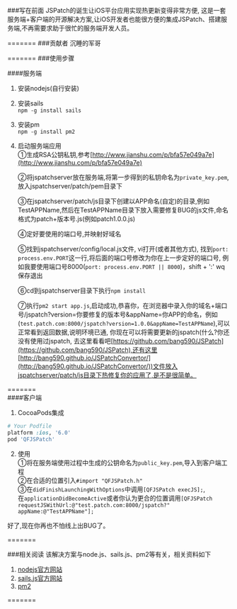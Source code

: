 ###写在前面
  JSPatch的诞生让iOS平台应用实现热更新变得非常方便, 这是一套服务端+客户端的开源解决方案,让iOS开发者也能很方便的集成JSPatch、搭建服务端,不再需要求助于很忙的服务端开发人员。

=======
###贡献者
沉睡的军哥


=======
###使用步骤

####服务端
1. 安装nodejs(自行安装)
 
2. 安装sails   
   `npm -g install sails`
         
3. 安装pm   
   `npm -g install pm2`
   
4. 启动服务端应用   
    ①生成RSA公钥私钥,参考[http://www.jianshu.com/p/bfa57e049a7e](http://www.jianshu.com/p/bfa57e049a7e)
          
    ②将jspatchserver放在服务端,将第一步得到的私钥命名为`private_key.pem`, 放入jspatchserver/patch/pem目录下
           
    ③在jspatchserver/patch/js目录下创建以APP命名(自定)的目录,例如TestAPPName,然后在TestAPPName目录下放入需要修复BUG的js文件,命名格式为patch+版本号.js(例如patch1.0.0.js)
     
    ④定好要使用的端口号,并映射好域名
    
    ⑤找到jspatchserver/config/local.js文件, vi打开(或者其他方式), 找到`port: process.env.PORT`这一行,将后面的端口号修改为你在上一步定好的端口号, 例如我要使用端口号8000(`port: process.env.PORT || 8000`)，shift + ':' wq保存退出
       
    ⑥cd到jspatchserver目录下执行`npm install`
       
    ⑦执行`pm2 start app.js`,启动成功,恭喜你，在浏览器中录入你的域名+端口号/jspatch?version=你要修复的版本号&appName=你APP的命名，例如(`test.patch.com:8000/jspatch?version=1.0.0&appName=TestAPPName`),可以正常看到返回数据,说明环境已通, 你现在可以将需要更新的jspatch(什么?你还没有使用过jspatch, 去这里看看吧[https://github.com/bang590/JSPatch](https://github.com/bang590/JSPatch),还有这里[http://bang590.github.io/JSPatchConvertor/](http://bang590.github.io/JSPatchConvertor/))文件放入jspatchserver/patch/js目录下热修复你的应用了,是不是很简单。   
    
      
 =======   
####客户端  

1. CocoaPods集成   
   
```ruby
# Your Podfile
platform :ios, '6.0'
pod 'QFJSPatch'
```
     
2. 使用   
  ①将在服务端使用过程中生成的公钥命名为`public_key.pem`,导入到客户端工程   
  ②在合适的位置引入`#import "QFJSPatch.h"`      
  ③在`didFinishLaunchingWithOptions`中调用`[QFJSPatch execJS];`,   
  在`applicationDidBecomeActive`或者你认为更合的位置调用`[QFJSPatch requestJSWithUrl:@"test.patch.com:8000/jspatch?" appName:@"TestAPPName"];`    
  
  好了,现在你再也不怕线上出BUG了。


=======

    
###相关阅读
该解决方案与node.js、sails.js、pm2等有关，相关资料如下   
1. [nodejs官方网站](https://nodejs.org)   
2. [sails.js官方网站](https://sailsjs.org)   
3. [pm2](https://github.com/Unitech/pm2)

=======